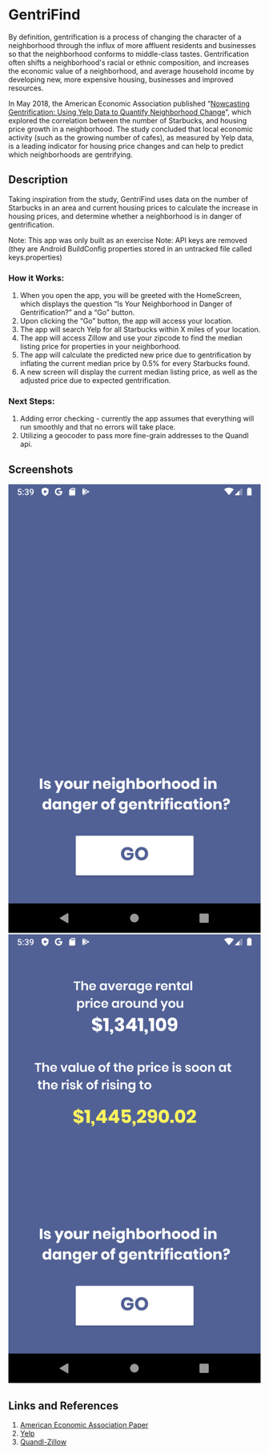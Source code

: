 # GentriFind
 By definition, gentrification is a process of changing the character of a neighborhood through the influx of more affluent residents and businesses so that the neighborhood conforms to middle-class tastes. Gentrification often shifts a neighborhood's racial or ethnic composition, and increases the economic value of a neighborhood, and average household income by developing new, more expensive housing, businesses and improved resources. 
 
In May 2018, the American Economic Association published “[Nowcasting Gentrification: Using Yelp Data to Quantify Neighborhood Change](https://www.aeaweb.org/articles?id=10.1257/pandp.20181034)”,  which explored the correlation between the number of Starbucks, and housing price growth in a neighborhood. The study concluded that local economic activity (such as the growing number of cafes), as measured by Yelp data, is a leading indicator for housing price changes and can help to predict which neighborhoods are gentrifying. 

## Description
Taking inspiration from the study, GentriFind uses data on the number of Starbucks in an area and current housing prices to calculate the increase in housing prices, and determine whether a neighborhood is in danger of gentrification. 

Note: This app was only built as an exercise
Note: API keys are removed (they are Android BuildConfig properties stored in an untracked file called keys.properties)
 
### How it Works: 
1. When you open the app, you will be greeted with the HomeScreen, which displays the question “Is Your Neighborhood in Danger of Gentrification?” and a “Go” button. 
2. Upon clicking the “Go” button, the app will access your location.
3. The app will search Yelp for all Starbucks within X miles of your location.
4. The app will access Zillow and use your zipcode to find the median listing price for properties in your neighborhood. 
5. The app will calculate the predicted new price due to gentrification by inflating the current median price by 0.5% for every Starbucks found.
6. A new screen will display the current median listing price, as well as the adjusted price due to expected gentrification. 

### Next Steps: 
1. Adding error checking - currently the app assumes that everything will run smoothly and that no errors will take place. 
2. Utilizing a geocoder to pass more fine-grain addresses to the Quandl api.

## Screenshots
![Home Screen](screenshots/HomeScreen.png)
![Second Screen](screenshots/SecondScreen.png)

## Links and References
1. [American Economic Association Paper](https://www.aeaweb.org/articles?id=10.1257/pandp.20181034)
2. [Yelp](https://www.yelp.com/fusion)
3. [Quandl-Zillow](https://www.quandl.com/data/ZILLOW-Zillow-Real-Estate-Research)

